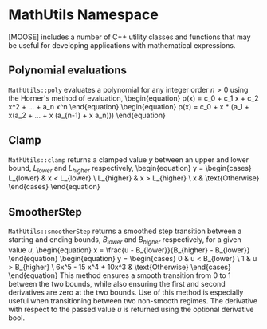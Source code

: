 # MathUtils Namespace

[MOOSE] includes a number of C++ utility classes and functions that may be useful for developing
applications with mathematical expressions.

## Polynomial evaluations

`MathUtils::poly` evaluates a polynomial for any integer order $n>0$ using the Horner's method of evaluation,
\begin{equation}
  p(x) = c_0 + c_1 x + c_2 x^2 + ... + a_n x^n
\end{equation}
\begin{equation}
  p(x) = c_0 + x * (a_1 + x(a_2 + ... + x (a_{n-1} + x a_n)))
\end{equation}

## Clamp

`MathUtils::clamp` returns a clamped value $y$ between an upper and lower bound, $L_{lower}$ and $L_{higher}$ respectively,
\begin{equation}
  y =
  \begin{cases}
    L_{lower}  & x < L_{lower}  \\
    L_{higher} & x > L_{higher} \\
    x & \text{Otherwise}
  \end{cases}
\end{equation}

## SmootherStep

`MathUtils::smootherStep` returns a smoothed step transition between a starting and ending bounds, $B_{lower}$ and $B_{higher}$ respectively, for a given value $u$,
\begin{equation}
  x = \frac{u - B_{lower}}{B_{higher} - B_{lower}}
\end{equation}
\begin{equation}
  y =
  \begin{cases}
    0 & u < B_{lower}  \\
    1 & u > B_{higher} \\
    6x^5 - 15 x^4 + 10x^3 & \text{Otherwise}
  \end{cases}
\end{equation}
This method ensures a smooth transition from 0 to 1 between the two bounds, while also ensuring the first and second derivatives are zero at the two bounds.
Use of this method is especially useful when transitioning between two non-smooth regimes.
The derivative with respect to the passed value $u$ is returned using the optional derivative bool.
